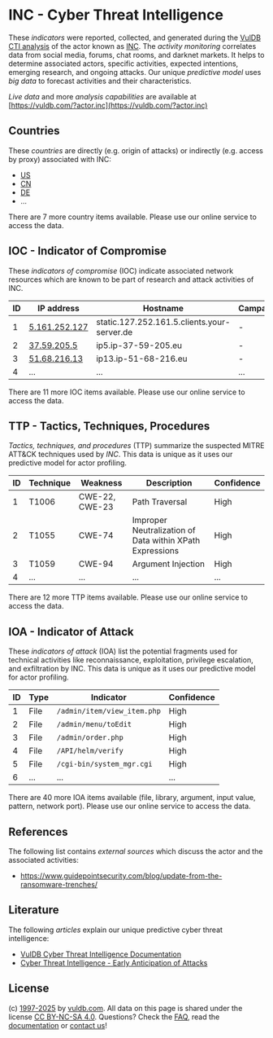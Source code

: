 # INC - Cyber Threat Intelligence

These _indicators_ were reported, collected, and generated during the [VulDB CTI analysis](https://vuldb.com/?kb.cti) of the actor known as [INC](https://vuldb.com/?actor.inc). The _activity monitoring_ correlates data from social media, forums, chat rooms, and darknet markets. It helps to determine associated actors, specific activities, expected intentions, emerging research, and ongoing attacks. Our unique _predictive model_ uses _big data_ to forecast activities and their characteristics.

_Live data_ and more _analysis capabilities_ are available at [https://vuldb.com/?actor.inc](https://vuldb.com/?actor.inc)

## Countries

These _countries_ are directly (e.g. origin of attacks) or indirectly (e.g. access by proxy) associated with INC:

* [US](https://vuldb.com/?country.us)
* [CN](https://vuldb.com/?country.cn)
* [DE](https://vuldb.com/?country.de)
* ...

There are 7 more country items available. Please use our online service to access the data.

## IOC - Indicator of Compromise

These _indicators of compromise_ (IOC) indicate associated network resources which are known to be part of research and attack activities of INC.

ID | IP address | Hostname | Campaign | Confidence
-- | ---------- | -------- | -------- | ----------
1 | [5.161.252.127](https://vuldb.com/?ip.5.161.252.127) | static.127.252.161.5.clients.your-server.de | - | High
2 | [37.59.205.5](https://vuldb.com/?ip.37.59.205.5) | ip5.ip-37-59-205.eu | - | High
3 | [51.68.216.13](https://vuldb.com/?ip.51.68.216.13) | ip13.ip-51-68-216.eu | - | High
4 | ... | ... | ... | ...

There are 11 more IOC items available. Please use our online service to access the data.

## TTP - Tactics, Techniques, Procedures

_Tactics, techniques, and procedures_ (TTP) summarize the suspected MITRE ATT&CK techniques used by _INC_. This data is unique as it uses our predictive model for actor profiling.

ID | Technique | Weakness | Description | Confidence
-- | --------- | -------- | ----------- | ----------
1 | T1006 | CWE-22, CWE-23 | Path Traversal | High
2 | T1055 | CWE-74 | Improper Neutralization of Data within XPath Expressions | High
3 | T1059 | CWE-94 | Argument Injection | High
4 | ... | ... | ... | ...

There are 12 more TTP items available. Please use our online service to access the data.

## IOA - Indicator of Attack

These _indicators of attack_ (IOA) list the potential fragments used for technical activities like reconnaissance, exploitation, privilege escalation, and exfiltration by INC. This data is unique as it uses our predictive model for actor profiling.

ID | Type | Indicator | Confidence
-- | ---- | --------- | ----------
1 | File | `/admin/item/view_item.php` | High
2 | File | `/admin/menu/toEdit` | High
3 | File | `/admin/order.php` | High
4 | File | `/API/helm/verify` | High
5 | File | `/cgi-bin/system_mgr.cgi` | High
6 | ... | ... | ...

There are 40 more IOA items available (file, library, argument, input value, pattern, network port). Please use our online service to access the data.

## References

The following list contains _external sources_ which discuss the actor and the associated activities:

* https://www.guidepointsecurity.com/blog/update-from-the-ransomware-trenches/

## Literature

The following _articles_ explain our unique predictive cyber threat intelligence:

* [VulDB Cyber Threat Intelligence Documentation](https://vuldb.com/?kb.cti)
* [Cyber Threat Intelligence - Early Anticipation of Attacks](https://www.scip.ch/en/?labs.20201022)

## License

(c) [1997-2025](https://vuldb.com/?kb.changelog) by [vuldb.com](https://vuldb.com/?kb.about). All data on this page is shared under the license [CC BY-NC-SA 4.0](https://creativecommons.org/licenses/by-nc-sa/4.0/). Questions? Check the [FAQ](https://vuldb.com/?kb.faq), read the [documentation](https://vuldb.com/?kb) or [contact us](https://vuldb.com/?contact)!
